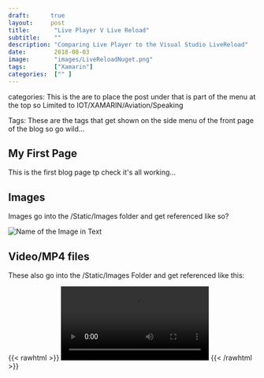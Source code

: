```yaml
---
draft:      true
layout:     post
title:       "Live Player V Live Reload"
subtitle:    ""
description: "Comparing Live Player to the Visual Studio LiveReload"
date:        2018-08-03
image:       "images/LiveReloadNuget.png"
tags:        ["Xamarin"]
categories:  ["" ]
---
```


categories: This is the are to place the post under that is part of the menu at the top so Limited to IOT/XAMARIN/Aviation/Speaking

Tags: These are the tags that get shown on the side menu of the front page of the blog so go wild...

## My First Page

This is the first blog page tp check it's all working...

## Images

Images go into the /Static/Images folder and get referenced like so?

![Name of the Image in Text](/images/imageFileName.png)

## Video/MP4 files

These also go into the /Static/Images Folder and get referenced like this:

{{< rawhtml >}}
    <video src="/images/MakingACuppa.mp4" controls> </video>
{{< /rawhtml >}}

